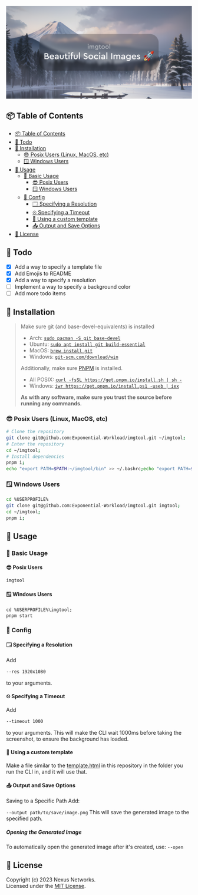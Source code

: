 [![imgtool: Beautiful Social Images, done right 🚀](./social.png)](#installation-📂)

## 📦 Table of Contents

- [📦 Table of Contents](#-table-of-contents)
- [📝 Todo](#-todo)
- [📂 Installation](#-installation)
  - [😎 Posix Users (Linux, MacOS, etc)](#-posix-users-linux-macos-etc)
  - [🪟 Windows Users](#-windows-users)
- [🏃 Usage](#-usage)
  - [🔨 Basic Usage](#-basic-usage)
    - [😎 Posix Users](#-posix-users)
    - [🪟 Windows Users](#-windows-users-1)
  - [🔧 Config](#-config)
    - [🗔 Specifying a Resolution](#-specifying-a-resolution)
    - [⏲ Specifying a Timeout](#-specifying-a-timeout)
    - [🧰 Using a custom template](#-using-a-custom-template)
    - [📤 Output and Save Options](#-output-and-save-options)
- [📜 License](#-license)

## 📝 Todo

- [x] Add a way to specify a template file
- [x] Add Emojis to README
- [x] Add a way to specify a resolution
- [ ] Implement a way to specify a background color
- [ ] Add more todo items

## 📂 Installation

> Make sure git (and base-devel-equivalents) is installed<br/>
> - Arch: [`sudo pacman -S git base-devel`](https://wiki.archlinux.org/title/Pacman)<br/>
> - Ubuntu: [`sudo apt install git build-essential`](https://ubuntu.com/server/docs/package-management)<br/>
> - MacOS: [`brew install git`](https://brew.sh/)<br/>
> - Windows: [`git-scm.com/download/win`](https://git-scm.com/download/win)
> 
> Additionally, make sure [PNPM](https://pnpm.io/) is installed.<br/>
> - All POSIX: [`curl -fsSL https://get.pnpm.io/install.sh | sh -`](https://get.pnpm.io/install.sh)
> - Windows: [`iwr https://get.pnpm.io/install.ps1 -useb | iex`](https://get.pnpm.io/install.ps1)
>
> **As with any software, make sure you trust the source before running any commands.**


### 😎 Posix Users (Linux, MacOS, etc)

```bash
# Clone the repository
git clone git@github.com:Exponential-Workload/imgtool.git ~/imgtool;
# Enter the repository
cd ~/imgtool;
# Install dependencies
pnpm i;
echo "export PATH=$PATH:~/imgtool/bin" >> ~/.bashrc;echo "export PATH=$PATH:~/imgtool/bin" >> ~/.zshrc;export PATH=$PATH:~/imgtool/bin
```

### 🪟 Windows Users

```bash
cd %USERPROFILE%
git clone git@github.com:Exponential-Workload/imgtool.git imgtool;
cd ~/imgtool;
pnpm i;
```

## 🏃 Usage

### 🔨 Basic Usage

#### 😎 Posix Users

```bash
imgtool
```

#### 🪟 Windows Users

```batch
cd %USERPROFILE%\imgtool;
pnpm start
```

### 🔧 Config
#### 🗔 Specifying a Resolution

Add
```bash
--res 1920x1080
```
to your arguments.

#### ⏲ Specifying a Timeout

Add
```bash
--timeout 1000
```
to your arguments. This will make the CLI wait 1000ms before taking the screenshot, to ensure the background has loaded.

#### 🧰 Using a custom template

Make a file similar to the [template.html](./template.html) in this repository in the folder you run the CLI in, and it will use that.

#### 📤 Output and Save Options
Saving to a Specific Path
Add:

`--output path/to/save/image.png`
This will save the generated image to the specified path.

##### Opening the Generated Image
To automatically open the generated image after it's created, use:
`--open`


## 📜 License

Copyright (c) 2023 Nexus Networks.<br/>
Licensed under the [MIT License](./LICENSE).
